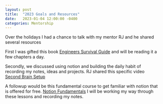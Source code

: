 ```yaml
---
layout: post
title:  "2023 Goals and Resources"
date:   2023-01-04 12:00:00 -0400
categories: Mentorship
---
```

Over the holidays I had a chance to talk with my mentor RJ and he shared several resources

First I was gifted this book [Engineers Survival Guide](https://www.amazon.com/Engineers-Survival-Guide-Facebook-Microsoft/dp/B09MBZBGFK) and will be reading it a few chapters a day.

Secondly, we discussed using notion and building the daily habit of recording my notes, ideas and projects. RJ shared this specific video [Second Brain Setup](https://www.youtube.com/watch?v=vs8WQh2k-Ow)

A followup would be this fundamental course to get familiar with notion that is offered for free. [Notion Fundamentals](https://thomasjfrank.com/fundamentals/) I will be working my way through these lessons and recording my notes.
